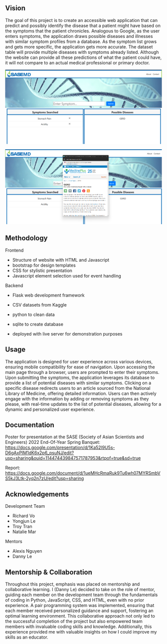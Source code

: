 ## Vision
The goal of this project is to create an accessible web application that can predict and possibly identify the disease that a patient might have based on the symptoms that the patient chronicles. 
Analogous to Google, as the user enters symptoms, the application draws possible diseases and illnesses with similar symptom profiles from a database. As the symptom list grows and gets more specific, 
the application gets more accurate. The dataset table will provide multiple diseases with symptoms already listed. Although the website can provide all these predictions of what the patient could have, 
it will not compare to an actual medical professional or primary doctor.

![](images/example1.png)

![](images/example2.png)

## Methodology
Frontend
* Structure of website with HTML and Javascript
* bootstrap for design templates
* CSS for stylistic presentation
* Javascript element selection used for event handling
  
Backend
* Flask web development framework
* CSV datasets from Kaggle
* python to clean data
* sqlite to create database

* deployed with live server for demonstration purposes

## Usage
The application is designed for user experience across various devices, ensuring mobile compatibility for ease of navigation. Upon accessing the main page through a browser, users are prompted to enter their symptoms. 
Upon submitting the symptoms, the application leverages its database to provide a list of potential diseases with similar symptoms. Clicking on a specific disease redirects users to an article sourced from the National Library of Medicine, offering detailed information. Users can then actively engage with the information by adding or removing symptoms as they please, with real-time updates to the list of potential diseases, allowing for a dynamic and personalized user experience.

## Documentation
Poster for presentation at the SASE (Society of Asian Scientists and Engineers) 2022 End-Of-Year Spring Banquet: https://docs.google.com/presentation/d/1Ka52l9U5s-D6gAxPIM1dK6x2p6_psuNJ/edit?usp=sharing&ouid=114474439847571787953&rtpof=true&sd=true

Report: https://docs.google.com/document/d/1ueMHcRmaRuk9Tu6wh07MYRSmbVS5kJ3Ltk-2yq2n7zU/edit?usp=sharing

## Acknowledgements
Development Team
* Richard Vo
* Yongjun Le
* Troy Tran
* Natalie Mar

Mentors
* Alexis Nguyen
* Danny Le

## Mentorship & Collaboration
Throughout this project, emphasis was placed on mentorship and collaborative learning. I (Danny Le) decided to take on the role of mentor, guiding each member on the development team through the fundamentals of coding in Python, JavaScript, CSS, and HTML, even with no prior experience. A pair programming system was implemented, ensuring that each member received personalized guidance and support, fostering an optimal learning environment. This collaborative approach not only led to the successful completion of the project but also empowered team members with invaluable coding skills and knowledge. Additionally, this experience provided me with valuable insights on how I could improve my skills as an educator. 
